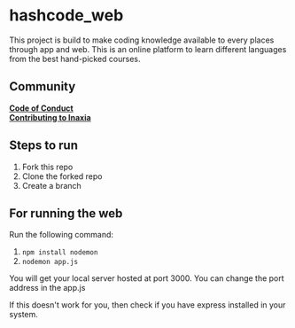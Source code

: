 # hashcode_web
This project is build to make coding knowledge available to every places through app and web. This is an online platform to learn different languages from the best hand-picked courses.

## Community
**[Code of Conduct](https://github.com/inaxia/attendance_using_face_recognition/blob/master/CODE_OF_CONDUCT.md)**<br>
**[Contributing to Inaxia](https://github.com/inaxia/attendance_using_face_recognition/blob/master/CONTRIBUTING.md)**

## Steps to run

1. Fork this repo
2. Clone the forked repo
3. Create a branch 

## For running the web

Run the following command:<br>
1. `npm install nodemon`<br>
2. `nodemon app.js`

You will get your local server hosted at port 3000.
You can change the port address in the app.js


If this doesn't work for you, then check if you have express installed in your system.
